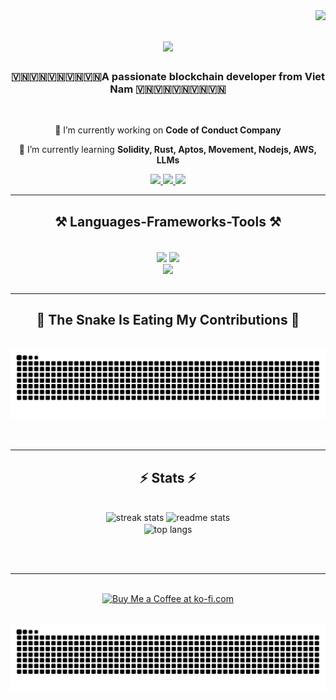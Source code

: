 <img align="right" src="https://visitor-badge.laobi.icu/badge?page_id=Khoa-Dam.Khoa-Dam" />

<h1 align="center">
    <img src="https://readme-typing-svg.herokuapp.com/?font=Righteous&size=35&center=true&vCenter=true&width=500&height=70&duration=4000&lines=Hi+There!+👋;+I'm+KhoaDam!;" />
</h1>

<h3 align="center">🇻🇳🇻🇳🇻🇳🇻🇳🇻🇳A passionate blockchain developer from Viet Nam  🇻🇳🇻🇳🇻🇳🇻🇳🇻🇳</h3>

<br/>


<div align="center">
 
 🔭 I’m currently working on **Code of Conduct Company**
 
 🌱 I’m currently learning **Solidity, Rust, Aptos, Movement, Nodejs, AWS, LLMs**

 </div>

<div align="center"> 
  <a href="mailto:damngockhoa0703@gmail.com">
    <img src="https://img.shields.io/badge/Gmail-333333?style=for-the-badge&logo=gmail&logoColor=red" />
  </a>
  <a href="https://www.linkedin.com/in/dinh-thien-menh-5b59b9299" target="_blank">
    <img src="https://img.shields.io/badge/LinkedIn-0077B5?style=for-the-badge&logo=linkedin&logoColor=white" target="_blank" />
  </a>
  <a href="https://www.facebook.com/Menhythien" target="_blank">
     <img src="https://img.shields.io/badge/Facebook-1877F2?style=for-the-badge&logo=facebook&logoColor=white" /> <!-- sqlite, safari, google-chrome are other good icon options -->
  </a>
</div>

 <hr/>
 
<h2 align="center">⚒️ Languages-Frameworks-Tools ⚒️</h2>
<br/>
<div align="center">
    <img align="center" src="https://skillicons.dev/icons?i=react,bootstrap,mui,html,css,vscode,github,figma,tailwind,git" />
    <img align="center" src="https://skillicons.dev/icons?i=nodejs,javascript,typescript,express,firebase,mongodb,nextjs" /><br>
    <img align="center" src="https://skillicons.dev/icons?i=blockchain,solidity,rust,aws,ethereum,solana,move,aptos,r,c,mysql" />
</div>

<br/>
<hr/>

<div align="center">
  <h2>🐍 The Snake Is Eating My Contributions 🐍</h2>
  <br>
  <img alt="snake eating my contributions" src="https://github.com/Khoa-Dam/Khoa-Dam/blob/output/github-snake-dark.svg" />
  <br/><br/><br/>
</div>

<hr/>

<h2 align="center">⚡ Stats ⚡</h2>
<br>
<div align=center>
  <!-- Thay đổi streak stats -->
  <img width=390 src="https://github-readme-streak-stats-salesp07.vercel.app/?user=Khoa-Dam&count_private=true&theme=react&border_radius=10" alt="streak stats"/>
  
  <!-- Thay đổi readme stats -->
  <img width=390 src="https://github-readme-stats-salesp07.vercel.app/api?username=Khoa-Dam&count_private=true&show_icons=true&theme=react&rank_icon=github&border_radius=10" alt="readme stats" />
  
  <br/>
  
  <!-- Thay đổi top langs -->
  <img width=325 align="center" src="https://github-readme-stats-salesp07.vercel.app/api/top-langs/?username=Khoa-Dam&hide=HTML&langs_count=8&layout=compact&theme=react&border_radius=10&size_weight=0.5&count_weight=0.5&exclude_repo=github-readme-stats" alt="top langs" />
</div>

<br/><br/>

<hr/>

<br/>

<div align="center">
<a href='https://progging-via-banking.netlify.app/' target='_blank'><img height='64' style='border:0px;height:64px;' src='https://storage.ko-fi.com/cdn/kofi1.png?v=3' border='0' alt='Buy Me a Coffee at ko-fi.com' /></a>
</div>

<br/>

![snake gif](https://github.com/Khoa-Dam/Khoa-Dam/blob/output/github-snake-dark.svg)


